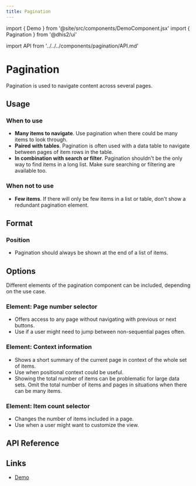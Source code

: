 ```yaml
---
title: Pagination
---
```


import { Demo } from '@site/src/components/DemoComponent.jsx'
import { Pagination } from '@dhis2/ui'

import API from '../../../components/pagination/API.md'

# Pagination

Pagination is used to navigate content across several pages.

<Demo>
    <Pagination page={2} pageCount={10} pageSize={50} total={430}/>
</Demo>

## Usage

### When to use

-   **Many items to navigate**. Use pagination when there could be many items to look through.
-   **Paired with tables**. Pagination is often used with a data table to navigate between pages of item rows in the table.
-   **In combination with search or filter**. Pagination shouldn't be the only way to find items in a long list. Make sure searching or filtering are available too.

### When not to use

-   **Few items**. If there will only be few items in a list or table, don't show a redundant pagination element.

## Format

### Position

-   Pagination should always be shown at the end of a list of items.

## Options

Different elements of the pagination component can be included, depending on the use case.

### Element: Page number selector

<Demo>
    <Pagination page={2} pageCount={10} pageSize={50} total={430} hidePageSizeSelect hidePageSummary/>
</Demo>

-   Offers access to any page without navigating with previous or next buttons.
-   Use if a user might need to jump between non-sequential pages often.

### Element: Context information

<Demo>
    <Pagination page={2} pageCount={10} pageSize={50} total={430} hidePageSelect hidePageSizeSelect/>
</Demo>

-   Shows a short summary of the current page in context of the whole set of items.
-   Use when positional context could be useful.
-   Showing the total number of items can be problematic for large data sets. Omit the total number of items and pages in situations when there can be many items.

### Element: Item count selector

<Demo>
    <Pagination page={2} pageCount={10} pageSize={50} total={430} hidePageSelect hidePageSummary/>
</Demo>

-   Changes the number of items included in a page.
-   Use when a user might want to customize the view.

## API Reference

<API />

## Links

-   [Demo](https://ui.dhis2.nu/demo/?path=/story/navigation-pagination--default)
